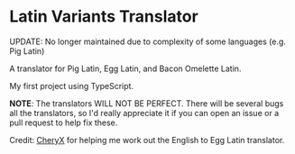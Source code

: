 # Latin Variants Translator

UPDATE: No longer maintained due to complexity of some languages (e.g. Pig Latin)

A translator for Pig Latin, Egg Latin, and Bacon Omelette Latin.

My first project using TypeScript.

**NOTE**: The translators WILL NOT BE PERFECT. There will be several bugs all the translators, so I'd really appreciate it if you can open an issue or a pull request to help fix these.

Credit: [CheryX](https://github.com/CheryX) for helping me work out the English to Egg Latin translator.
